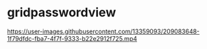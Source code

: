 # gridpasswordview

https://user-images.githubusercontent.com/13359093/209083648-1f79dfdc-fba7-4f7f-9333-b22e2912f725.mp4

